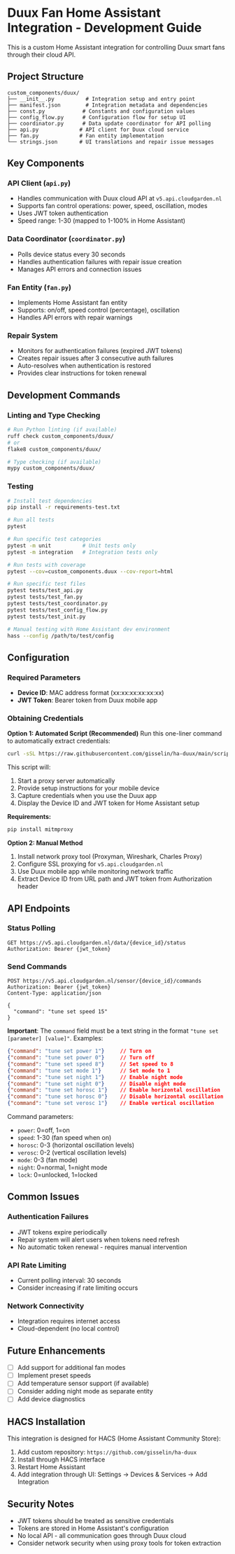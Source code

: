 # Duux Fan Home Assistant Integration - Development Guide

This is a custom Home Assistant integration for controlling Duux smart fans through their cloud API.

## Project Structure

```
custom_components/duux/
├── __init__.py          # Integration setup and entry point
├── manifest.json        # Integration metadata and dependencies
├── const.py            # Constants and configuration values
├── config_flow.py      # Configuration flow for setup UI
├── coordinator.py      # Data update coordinator for API polling
├── api.py             # API client for Duux cloud service
├── fan.py             # Fan entity implementation
└── strings.json       # UI translations and repair issue messages
```

## Key Components

### API Client (`api.py`)
- Handles communication with Duux cloud API at `v5.api.cloudgarden.nl`
- Supports fan control operations: power, speed, oscillation, modes
- Uses JWT token authentication
- Speed range: 1-30 (mapped to 1-100% in Home Assistant)

### Data Coordinator (`coordinator.py`)
- Polls device status every 30 seconds
- Handles authentication failures with repair issue creation
- Manages API errors and connection issues

### Fan Entity (`fan.py`)
- Implements Home Assistant fan entity
- Supports: on/off, speed control (percentage), oscillation
- Handles API errors with repair warnings

### Repair System
- Monitors for authentication failures (expired JWT tokens)
- Creates repair issues after 3 consecutive auth failures
- Auto-resolves when authentication is restored
- Provides clear instructions for token renewal

## Development Commands

### Linting and Type Checking
```bash
# Run Python linting (if available)
ruff check custom_components/duux/
# or
flake8 custom_components/duux/

# Type checking (if available)
mypy custom_components/duux/
```

### Testing
```bash
# Install test dependencies
pip install -r requirements-test.txt

# Run all tests
pytest

# Run specific test categories
pytest -m unit          # Unit tests only
pytest -m integration   # Integration tests only

# Run tests with coverage
pytest --cov=custom_components.duux --cov-report=html

# Run specific test files
pytest tests/test_api.py
pytest tests/test_fan.py
pytest tests/test_coordinator.py
pytest tests/test_config_flow.py
pytest tests/test_init.py

# Manual testing with Home Assistant dev environment
hass --config /path/to/test/config
```

## Configuration

### Required Parameters
- **Device ID**: MAC address format (xx:xx:xx:xx:xx:xx)
- **JWT Token**: Bearer token from Duux mobile app

### Obtaining Credentials

**Option 1: Automated Script (Recommended)**
Run this one-liner command to automatically extract credentials:

```bash
curl -sSL https://raw.githubusercontent.com/gisselin/ha-duux/main/scripts/extract_credentials.py | python3
```

This script will:
1. Start a proxy server automatically
2. Provide setup instructions for your mobile device
3. Capture credentials when you use the Duux app
4. Display the Device ID and JWT token for Home Assistant setup

**Requirements:**
```bash
pip install mitmproxy
```

**Option 2: Manual Method**
1. Install network proxy tool (Proxyman, Wireshark, Charles Proxy)
2. Configure SSL proxying for `v5.api.cloudgarden.nl`
3. Use Duux mobile app while monitoring network traffic
4. Extract Device ID from URL path and JWT token from Authorization header

## API Endpoints

### Status Polling
```
GET https://v5.api.cloudgarden.nl/data/{device_id}/status
Authorization: Bearer {jwt_token}
```

### Send Commands
```
POST https://v5.api.cloudgarden.nl/sensor/{device_id}/commands
Authorization: Bearer {jwt_token}
Content-Type: application/json

{
  "command": "tune set speed 15"
}
```

**Important**: The `command` field must be a text string in the format `"tune set [parameter] [value]"`. Examples:

```json
{"command": "tune set power 1"}     // Turn on
{"command": "tune set power 0"}     // Turn off
{"command": "tune set speed 8"}     // Set speed to 8
{"command": "tune set mode 1"}      // Set mode to 1
{"command": "tune set night 1"}     // Enable night mode
{"command": "tune set night 0"}     // Disable night mode
{"command": "tune set horosc 1"}    // Enable horizontal oscillation
{"command": "tune set horosc 0"}    // Disable horizontal oscillation
{"command": "tune set verosc 1"}    // Enable vertical oscillation
```

Command parameters:
- `power`: 0=off, 1=on
- `speed`: 1-30 (fan speed when on)
- `horosc`: 0-3 (horizontal oscillation levels)
- `verosc`: 0-2 (vertical oscillation levels)  
- `mode`: 0-3 (fan mode)
- `night`: 0=normal, 1=night mode
- `lock`: 0=unlocked, 1=locked

## Common Issues

### Authentication Failures
- JWT tokens expire periodically
- Repair system will alert users when tokens need refresh
- No automatic token renewal - requires manual intervention

### API Rate Limiting
- Current polling interval: 30 seconds
- Consider increasing if rate limiting occurs

### Network Connectivity
- Integration requires internet access
- Cloud-dependent (no local control)

## Future Enhancements

- [ ] Add support for additional fan modes
- [ ] Implement preset speeds
- [ ] Add temperature sensor support (if available)
- [ ] Consider adding night mode as separate entity
- [ ] Add device diagnostics

## HACS Installation

This integration is designed for HACS (Home Assistant Community Store):

1. Add custom repository: `https://github.com/gisselin/ha-duux`
2. Install through HACS interface
3. Restart Home Assistant
4. Add integration through UI: Settings → Devices & Services → Add Integration

## Security Notes

- JWT tokens should be treated as sensitive credentials
- Tokens are stored in Home Assistant's configuration
- No local API - all communication goes through Duux cloud
- Consider network security when using proxy tools for token extraction